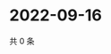 # 2022-09-16

共 0 条

<!-- BEGIN WEIBO -->
<!-- 最后更新时间 Fri Sep 16 2022 10:05:18 GMT+0800 (China Standard Time) -->

<!-- END WEIBO -->
